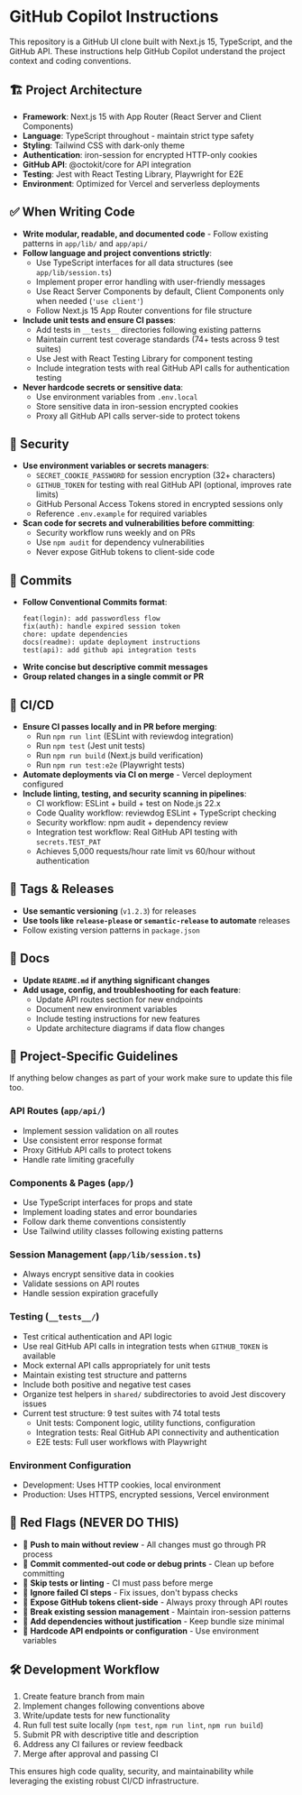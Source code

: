 # GitHub Copilot Instructions

This repository is a GitHub UI clone built with Next.js 15, TypeScript, and the GitHub API. These instructions help GitHub Copilot understand the project context and coding conventions.

## 🏗️ Project Architecture

- **Framework**: Next.js 15 with App Router (React Server and Client Components)
- **Language**: TypeScript throughout - maintain strict type safety
- **Styling**: Tailwind CSS with dark-only theme
- **Authentication**: iron-session for encrypted HTTP-only cookies
- **GitHub API**: @octokit/core for API integration
- **Testing**: Jest with React Testing Library, Playwright for E2E
- **Environment**: Optimized for Vercel and serverless deployments

## ✅ When Writing Code

- **Write modular, readable, and documented code** - Follow existing patterns in `app/lib/` and `app/api/`
- **Follow language and project conventions strictly**:
  - Use TypeScript interfaces for all data structures (see `app/lib/session.ts`)
  - Implement proper error handling with user-friendly messages
  - Use React Server Components by default, Client Components only when needed (`'use client'`)
  - Follow Next.js 15 App Router conventions for file structure
- **Include unit tests and ensure CI passes**:
  - Add tests in `__tests__` directories following existing patterns
  - Maintain current test coverage standards (74+ tests across 9 test suites)
  - Use Jest with React Testing Library for component testing
  - Include integration tests with real GitHub API calls for authentication testing
- **Never hardcode secrets or sensitive data**:
  - Use environment variables from `.env.local`
  - Store sensitive data in iron-session encrypted cookies
  - Proxy all GitHub API calls server-side to protect tokens

## 🔐 Security

- **Use environment variables or secrets managers**:
  - `SECRET_COOKIE_PASSWORD` for session encryption (32+ characters)
  - `GITHUB_TOKEN` for testing with real GitHub API (optional, improves rate limits)
  - GitHub Personal Access Tokens stored in encrypted sessions only
  - Reference `.env.example` for required variables
- **Scan code for secrets and vulnerabilities before committing**:
  - Security workflow runs weekly and on PRs
  - Use `npm audit` for dependency vulnerabilities
  - Never expose GitHub tokens to client-side code

## 📝 Commits

- **Follow Conventional Commits format**:
  ```
  feat(login): add passwordless flow
  fix(auth): handle expired session token
  chore: update dependencies
  docs(readme): update deployment instructions
  test(api): add github api integration tests
  ```
- **Write concise but descriptive commit messages**
- **Group related changes in a single commit or PR**

## 🧪 CI/CD

- **Ensure CI passes locally and in PR before merging**:
  - Run `npm run lint` (ESLint with reviewdog integration)
  - Run `npm test` (Jest unit tests)
  - Run `npm run build` (Next.js build verification)
  - Run `npm run test:e2e` (Playwright tests)
- **Automate deployments via CI on merge** - Vercel deployment configured
- **Include linting, testing, and security scanning in pipelines**:
  - CI workflow: ESLint + build + test on Node.js 22.x
  - Code Quality workflow: reviewdog ESLint + TypeScript checking
  - Security workflow: npm audit + dependency review
  - Integration test workflow: Real GitHub API testing with `secrets.TEST_PAT`
  - Achieves 5,000 requests/hour rate limit vs 60/hour without authentication

## 🔖 Tags & Releases

- **Use semantic versioning** (`v1.2.3`) for releases
- **Use tools like `release-please` or `semantic-release` to automate** releases
- Follow existing version patterns in `package.json`

## 📄 Docs

- **Update `README.md` if anything significant changes**
- **Add usage, config, and troubleshooting for each feature**:
  - Update API routes section for new endpoints
  - Document new environment variables
  - Include testing instructions for new features
  - Update architecture diagrams if data flow changes

## 🎯 Project-Specific Guidelines

If anything below changes as part of your work make sure to update this file too.

### API Routes (`app/api/`)

- Implement session validation on all routes
- Use consistent error response format
- Proxy GitHub API calls to protect tokens
- Handle rate limiting gracefully

### Components & Pages (`app/`)

- Use TypeScript interfaces for props and state
- Implement loading states and error boundaries
- Follow dark theme conventions consistently
- Use Tailwind utility classes following existing patterns

### Session Management (`app/lib/session.ts`)

- Always encrypt sensitive data in cookies
- Validate sessions on API routes
- Handle session expiration gracefully

### Testing (`__tests__/`)

- Test critical authentication and API logic
- Use real GitHub API calls in integration tests when `GITHUB_TOKEN` is available
- Mock external API calls appropriately for unit tests
- Maintain existing test structure and patterns
- Include both positive and negative test cases
- Organize test helpers in `shared/` subdirectories to avoid Jest discovery issues
- Current test structure: 9 test suites with 74 total tests
  - Unit tests: Component logic, utility functions, configuration
  - Integration tests: Real GitHub API connectivity and authentication
  - E2E tests: Full user workflows with Playwright

### Environment Configuration

- Development: Uses HTTP cookies, local environment
- Production: Uses HTTPS, encrypted sessions, Vercel environment

## 🚨 Red Flags (NEVER DO THIS)

- 🚫 **Push to main without review** - All changes must go through PR process
- 🚫 **Commit commented-out code or debug prints** - Clean up before committing
- 🚫 **Skip tests or linting** - CI must pass before merge
- 🚫 **Ignore failed CI steps** - Fix issues, don't bypass checks
- 🚫 **Expose GitHub tokens client-side** - Always proxy through API routes
- 🚫 **Break existing session management** - Maintain iron-session patterns
- 🚫 **Add dependencies without justification** - Keep bundle size minimal
- 🚫 **Hardcode API endpoints or configuration** - Use environment variables

## 🛠️ Development Workflow

1. Create feature branch from main
2. Implement changes following conventions above
3. Write/update tests for new functionality
4. Run full test suite locally (`npm test`, `npm run lint`, `npm run build`)
5. Submit PR with descriptive title and description
6. Address any CI failures or review feedback
7. Merge after approval and passing CI

This ensures high code quality, security, and maintainability while leveraging the existing robust CI/CD infrastructure.
